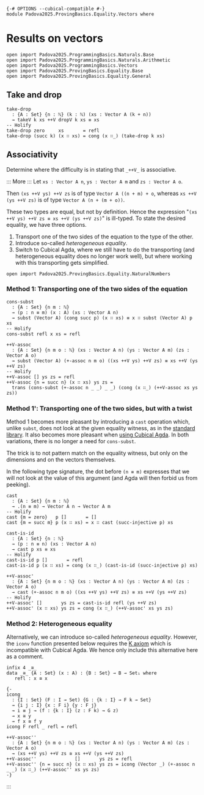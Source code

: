 ```
{-# OPTIONS --cubical-compatible #-}
module Padova2025.ProvingBasics.Equality.Vectors where
```

# Results on vectors

```
open import Padova2025.ProgrammingBasics.Naturals.Base
open import Padova2025.ProgrammingBasics.Naturals.Arithmetic
open import Padova2025.ProgrammingBasics.Vectors
open import Padova2025.ProvingBasics.Equality.Base
open import Padova2025.ProvingBasics.Equality.General
```

## Take and drop

```
take-drop
  : {A : Set} {n : ℕ} (k : ℕ) (xs : Vector A (k + n))
  → takeV k xs ++V dropV k xs ≡ xs
-- Holify
take-drop zero     xs       = refl
take-drop (succ k) (x ∷ xs) = cong (x ∷_) (take-drop k xs)
```


## Associativity

Determine where the difficulty is in stating that `_++V_` is associative.

::: More :::
Let `xs : Vector A n`, `ys : Vector A m` and `zs : Vector A o`.

Then `(xs ++V ys) ++V zs` is of type `Vector A ((n + m) + o`, whereas `xs ++V (ys ++V zs)`
is of type `Vector A (n + (m + o))`.

These two types are equal, but not by definition. Hence the expression "`(xs
++V ys) ++V zs ≡ xs ++V (ys ++V zs)`" is ill-typed. To state the desired
equality, we have three options.

1. Transport one of the two sides of the equation to the type of the other.
2. Introduce so-called *heterogeneous equality*.
3. Switch to Cubical Agda, where we still have to do the transporting (and
   heterogeneous equality does no longer work well), but where working with
   this transporting gets simplified.

```
open import Padova2025.ProvingBasics.Equality.NaturalNumbers
```


### Method 1: Transporting one of the two sides of the equation

```
cons-subst
  : {A : Set} {n m : ℕ}
  → (p : n ≡ m) (x : A) (xs : Vector A n)
  → subst (Vector A) (cong succ p) (x ∷ xs) ≡ x ∷ subst (Vector A) p xs
-- Holify
cons-subst refl x xs = refl
```

```
++V-assoc
  : {A : Set} {n m o : ℕ} (xs : Vector A n) (ys : Vector A m) (zs : Vector A o)
  → subst (Vector A) (+-assoc n m o) ((xs ++V ys) ++V zs) ≡ xs ++V (ys ++V zs)
-- Holify
++V-assoc [] ys zs = refl
++V-assoc {n = succ n} (x ∷ xs) ys zs =
  trans (cons-subst (+-assoc n _ _) _ _) (cong (x ∷_) (++V-assoc xs ys zs))
```


### Method 1': Transporting one of the two sides, but with a twist

Method 1 becomes more pleasant by introducing a `cast` operation which, unlike
`subst`, does not look at the given equality witness, as in the
[standard library](https://agda.github.io/agda-stdlib/experimental/Data.Vec.Properties.html#++-assoc-eqFree).
It also becomes more pleasant when
[using Cubical Agda](https://agda.github.io/cubical/Cubical.Data.Vec.Properties.html#587).
In both variations, there is no longer a need for `cons-subst`.

The trick is to not pattern match on the equality witness, but only on the
dimensions and on the vectors themselves.

In the following type signature, the dot before `(n ≡ m)` expresses that we
will not look at the value of this argument (and Agda will then forbid us
from peeking).

```
cast
  : {A : Set} {n m : ℕ}
  → .(n ≡ m) → Vector A n → Vector A m
-- Holify
cast {m = zero}   p []       = []
cast {m = succ m} p (x ∷ xs) = x ∷ cast (succ-injective p) xs
```

```
cast-is-id
  : {A : Set} {n : ℕ}
  → (p : n ≡ n) (xs : Vector A n)
  → cast p xs ≡ xs
-- Holify
cast-is-id p []       = refl
cast-is-id p (x ∷ xs) = cong (x ∷_) (cast-is-id (succ-injective p) xs)
```

```
++V-assoc'
  : {A : Set} {n m o : ℕ} (xs : Vector A n) (ys : Vector A m) (zs : Vector A o)
  → cast (+-assoc n m o) ((xs ++V ys) ++V zs) ≡ xs ++V (ys ++V zs)
-- Holify
++V-assoc' []       ys zs = cast-is-id refl (ys ++V zs)
++V-assoc' (x ∷ xs) ys zs = cong (x ∷_) (++V-assoc' xs ys zs)
```


### Method 2: Heterogeneous equality

Alternatively, we can introduce so-called *heterogeneous equality*. However,
the `iconv` function presented below requires the
[K axiom](https://agda.readthedocs.io/en/latest/language/without-k.html)
which is incompatible with Cubical Agda. We hence only include this alternative
here as a comment.

```
infix 4 _≅_
data _≅_ {A : Set} (x : A) : {B : Set} → B → Set₁ where
   refl : x ≅ x
```

```
{-
icong
  : {I : Set} (F : I → Set) {G : {k : I} → F k → Set}
  → {i j : I} {x : F i} {y : F j}
  → i ≡ j → (f : {k : I} (z : F k) → G z)
  → x ≅ y
  → f x ≅ f y
icong F refl _ refl = refl

++V-assoc''
  : {A : Set} {n m o : ℕ} (xs : Vector A n) (ys : Vector A m) (zs : Vector A o)
  → (xs ++V ys) ++V zs ≅ xs ++V (ys ++V zs)
++V-assoc''              []       ys zs = refl
++V-assoc'' {n = succ n} (x ∷ xs) ys zs = icong (Vector _) (+-assoc n _ _) (x ∷_) (++V-assoc'' xs ys zs)
-}
```
:::
